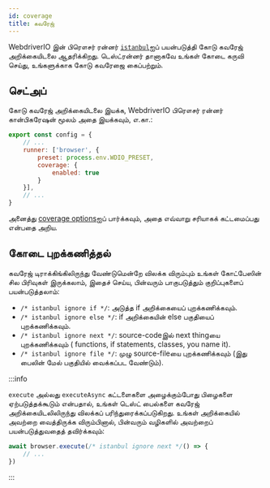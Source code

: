 ```yaml
---
id: coverage
title: கவரேஜ்
---
```


WebdriverIO இன் பிரௌசர் ரன்னர் [` istanbul `](https://istanbul.js.org/)ஐப் பயன்படுத்தி கோடு கவரேஜ் அறிக்கையிடலை ஆதரிக்கிறது. டெஸ்ட்ரன்னர் தானாகவே உங்கள் கோடை கருவி செய்து, உங்களுக்காக கோடு கவரேஜை கைப்பற்றும்.

## செட்அப்

கோடு கவரேஜ் அறிக்கையிடலை இயக்க, WebdriverIO பிரௌசர் ரன்னர் கான்பிகரேஷன் மூலம் அதை இயக்கவும், எ.கா.:

```js title=wdio.conf.js
export const config = {
    // ...
    runner: ['browser', {
        preset: process.env.WDIO_PRESET,
        coverage: {
            enabled: true
        }
    }],
    // ...
}
```

அனைத்து [coverage options](/docs/runner#coverage-options)ஐப் பார்க்கவும், அதை எவ்வாறு சரியாகக் கட்டமைப்பது என்பதை அறிய.

## கோடை புறக்கணித்தல்

கவரேஜ் டிராக்கிங்கிலிருந்து வேண்டுமென்றே விலக்க விரும்பும் உங்கள் கோட்பேஸின் சில பிரிவுகள் இருக்கலாம், இதைச் செய்ய, பின்வரும் பாகுபடுத்தும் குறிப்புகளைப் பயன்படுத்தலாம்:

- `/* istanbul ignore if */`: அடுத்த if அறிக்கையைப் புறக்கணிக்கவும்.
- `/* istanbul ignore else */`: if அறிக்கையின் else பகுதியைப் புறக்கணிக்கவும்.
- `/* istanbul ignore next */`: source-codeஇல் next thingயை புறக்கணிக்கவும் ( functions, if statements, classes, you name it).
- `/* istanbul ignore file */`: முழு source-fileயை புறக்கணிக்கவும் (இது பைலின் மேல் பகுதியில் வைக்கப்பட வேண்டும்).

:::info

`execute` அல்லது `executeAsync` கட்டளைகளை அழைக்கும்போது பிழைகளை ஏற்படுத்தக்கூடும் என்பதால், உங்கள் டெஸ்ட் பைல்களை கவரேஜ் அறிக்கையிடலிலிருந்து விலக்கப் பரிந்துரைக்கப்படுகிறது. உங்கள் அறிக்கையில் அவற்றை வைத்திருக்க விரும்பினால், பின்வரும் வழிகளில் அவற்றைப் பயன்படுத்துவதைத் தவிர்க்கவும்:

```ts
await browser.execute(/* istanbul ignore next */() => {
    // ...
})
```

:::
